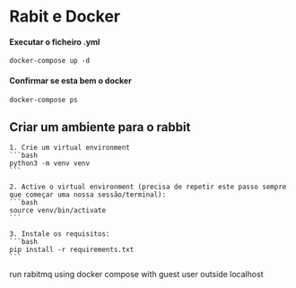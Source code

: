 # Rabit e Docker 

#### Executar o ficheiro .yml
    docker-compose up -d

#### Confirmar se esta bem o docker
    docker-compose ps




## Criar um ambiente para o rabbit
    1. Crie um virtual environment
    ```bash
    python3 -m venv venv
    ```

    2. Active o virtual environment (precisa de repetir este passo sempre que começar uma nossa sessão/terminal):
    ```bash
    source venv/bin/activate
    ```

    3. Instale os requisitos:
    ```bash
    pip install -r requirements.txt
    ```

run rabitmq using docker compose with guest user outside localhost